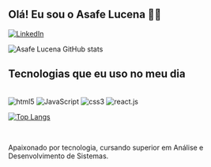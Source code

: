## Olá! Eu sou o Asafe Lucena 🖐🏻
[![LinkedIn](https://img.shields.io/badge/LinkedIn-0077B5?style=for-the-badge&logo=linkedin&logoColor=white)](https://www.linkedin.com/in/asafe-lucena-8217a6202/)

![Asafe Lucena GitHub stats](https://github-readme-stats.vercel.app/api?username=AsafeLucena&show_icons=true&theme=radical) <br>


## Tecnologias que eu uso no meu dia

<div style= "display: inline_block"><br>
<img alt="html5" src="https://img.shields.io/badge/HTML5-E34F26?style=for-the-badge&logo=html5&logoColor=white">
<img alt="JavaScript" src="https://img.shields.io/badge/JavaScript-323330?style=for-the-badge&logo=javascript&logoColor=F7DF1E">
<img alt="css3" src="https://img.shields.io/badge/CSS3-1572B6?style=for-the-badge&logo=css3&logoColor=white">
<img alt="react.js" src="https://img.shields.io/badge/React-20232A?style=for-the-badge&logo=react&logoColor=61DAFB">

[![Top Langs](https://github-readme-stats.vercel.app/api/top-langs/?username=asafelucena)](https://github.com/asafelucena/github-readme-stats)

</div> <br>

 Apaixonado por tecnologia, cursando superior em Análise e Desenvolvimento de Sistemas. 
